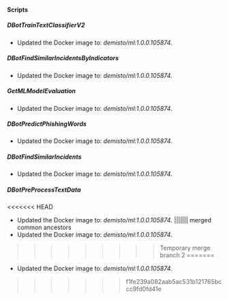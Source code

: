 
#### Scripts

##### DBotTrainTextClassifierV2

- Updated the Docker image to: *demisto/ml:1.0.0.105874*.
##### DBotFindSimilarIncidentsByIndicators

- Updated the Docker image to: *demisto/ml:1.0.0.105874*.
##### GetMLModelEvaluation

- Updated the Docker image to: *demisto/ml:1.0.0.105874*.
##### DBotPredictPhishingWords

- Updated the Docker image to: *demisto/ml:1.0.0.105874*.
##### DBotFindSimilarIncidents

- Updated the Docker image to: *demisto/ml:1.0.0.105874*.
##### DBotPreProcessTextData

<<<<<<< HEAD
- Updated the Docker image to: *demisto/ml:1.0.0.105874*.
||||||| merged common ancestors
- Updated the Docker image to: *demisto/ml:1.0.0.105874*.
>>>>>>>>> Temporary merge branch 2
=======
- Updated the Docker image to: *demisto/ml:1.0.0.105874*.
>>>>>>> f1fe239a082aab5ac531b121765bccc9fd0fd41e

